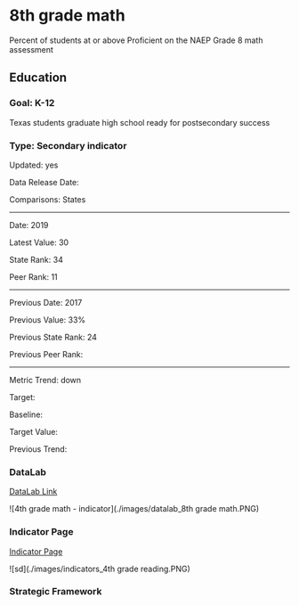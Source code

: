 # 8th grade math

Percent of students at or above Proficient on the NAEP Grade 8 math assessment

## Education

### Goal: K-12

Texas students graduate high school ready for postsecondary success

### Type: Secondary indicator

Updated: yes

Data Release Date: 

Comparisons: States


----

Date: 2019

Latest Value: 30

State Rank: 34

Peer Rank: 11


----

Previous Date: 2017

Previous Value: 33%

Previous State Rank: 24

Previous Peer Rank: 


----
Metric Trend: down

Target: 

Baseline: 

Target Value: 

Previous Trend: 



<!--### Value

| Year |  Value      | Rank     | Previous Year   | Previous Value | Previous Rank | Trend | 
| ----------- | ----------- | ----------- | ----------- | ----------- | ----------- | -----------|
|   2019      |     30%     | 32          |    2017     |    33%      | 24          |   down     | 


### **Data**

![Image](./images/8th grade math.PNG)

![Rank](./images/8th grade math_data.PNG)

### **Source**

[NAEP](https://www.nationsreportcard.gov/ndecore/xplore/NDE)

[NAEP Map](https://www.nationsreportcard.gov/mathematics/states/achievement/?grade=8)

### **Notes**
NAEP Assessment is every 2 years (previous was 2019)

Average Scale Score

-->
### DataLab 

[DataLab Link](https://datalab.texas2036.org/igxywpc/national-assessment-of-educational-progress-naep-assessments-of-united-states)

![4th grade math - indicator](./images/datalab_8th grade math.PNG)

### Indicator Page

[Indicator Page](https://indicators.texas2036.org/indicator/42)

![sd](./images/indicators_4th grade reading.PNG)

### Strategic Framework

